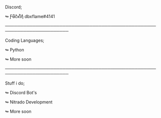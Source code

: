 Discord;

↬ Ƒʉͫcͧкͭιͪηͣ dbxflame#4141

───────────────────────────────────────────────────────────────────────

Coding Languages;

↬ Python

↬ More soon

───────────────────────────────────────────────────────────────────────

Stuff i do;

↬ Discord Bot's

↬ Nitrado Development

↬ More soon
